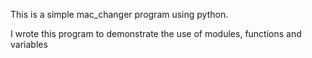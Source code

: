 This is a simple mac_changer program using python.

I wrote this program to demonstrate the use of modules, functions and variables
